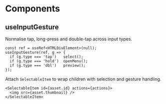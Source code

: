 # Components

## useInputGesture

Normalise tap, long-press and double-tap across input types.

```tsx
const ref = useRef<HTMLDivElement>(null);
useInputGesture(ref, g => {
  if (g.type === 'tap')   select();
  if (g.type === 'hold')  openMenu();
  if (g.type === 'dbl')   preview();
});
```

Attach `SelectableItem` to wrap children with selection and gesture handling.

```tsx
<SelectableItem id={asset.id} actions={actions}>
  <img src={asset.thumbnail} />
</SelectableItem>
```
